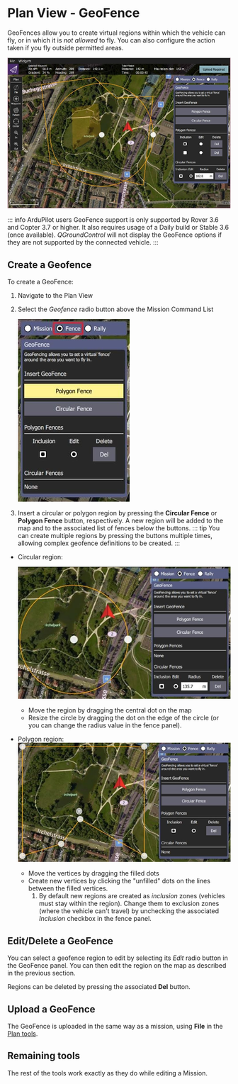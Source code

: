 # Plan View - GeoFence

GeoFences allow you to create virtual regions within which the vehicle can fly, or in which it is _not allowed_ to fly. You can also configure the action taken if you fly outside permitted areas.

![Geofence overview](../../../assets/plan/geofence/geofence_overview.jpg)

::: info ArduPilot users
GeoFence support is only supported by Rover 3.6 and Copter 3.7 or higher. It also requires usage of a Daily build or Stable 3.6 (once available). _QGroundControl_ will not display the GeoFence options if they are not supported by the connected vehicle.
:::

## Create a Geofence

To create a GeoFence:

1. Navigate to the Plan View
2. Select the _Geofence_ radio button above the Mission Command List

   ![Select geofence radio button](../../../assets/plan/geofence/geofence_select.jpg)

3. Insert a circular or polygon region by pressing the **Circular Fence** or **Polygon Fence** button, respectively. A new region will be added to the map and to the associated list of fences below the buttons.
   ::: tip
   You can create multiple regions by pressing the buttons multiple times, allowing complex geofence definitions to be created.
   :::

- Circular region:

  ![Circular Geofence](../../../assets/plan/geofence/geofence_circular.jpg)

  - Move the region by dragging the central dot on the map
  - Resize the circle by dragging the dot on the edge of the circle (or you can change the radius value in the fence panel).

- Polygon region:
  ![Polygon Geofence](../../../assets/plan/geofence/geofence_polygon.jpg)
  - Move the vertices by dragging the filled dots
  - Create new vertices by clicking the "unfilled" dots on the lines between the filled vertices.
    1. By default new regions are created as _inclusion_ zones (vehicles must stay within the region). Change them to exclusion zones (where the vehicle can't travel) by unchecking the associated _Inclusion_ checkbox in the fence panel.

## Edit/Delete a GeoFence

You can select a geofence region to edit by selecting its _Edit_ radio button in the GeoFence panel. You can then edit the region on the map as described in the previous section.

Regions can be deleted by pressing the associated **Del** button.

## Upload a GeoFence

The GeoFence is uploaded in the same way as a mission, using **File** in the [Plan tools](../plan_view/plan_view.md).

## Remaining tools

The rest of the tools work exactly as they do while editing a Mission.
